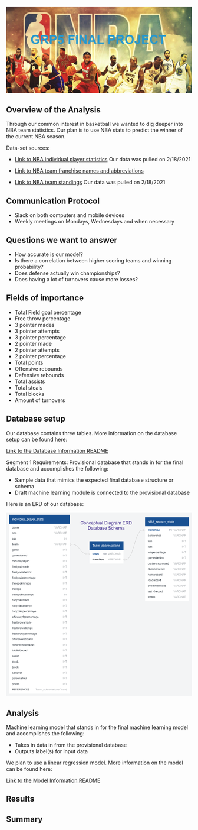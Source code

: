 ![Header](Pictures/Header.png)

## Overview of the Analysis
Through our common interest in basketball we wanted to dig deeper into NBA team statistics. Our plan is to use NBA stats to predict the winner of the current NBA season. 

Data-set sources:
* [Link to NBA individual player statistics](https://www.basketball-reference.com/leagues/NBA_2021_per_game.html) Our data was pulled on 2/18/2021

* [Link to NBA team franchise names and abbreviations](https://en.wikipedia.org/wiki/Wikipedia:WikiProject_National_Basketball_Association/National_Basketball_Association_team_abbreviations)
* [Link to NBA team standings](https://www.nba.com/standings) Our data was pulled on 2/18/2021

## Communication Protocol
* Slack on both computers and mobile devices
* Weekly meetings on Mondays, Wednesdays and when necessary

## Questions we want to answer
* How accurate is our model?
* Is there a correlation between higher scoring teams and winning probability?
* Does defense actually win championships?
* Does having a lot of turnovers cause more losses?

## Fields of importance
* Total Field goal percentage
* Free throw percentage
* 3 pointer mades
* 3 pointer attempts
* 3 pointer percentage
* 2 pointer made
* 2 pointer attempts
* 2 pointer percentage
* Total points
* Offensive rebounds
* Defensive rebounds
* Total assists
* Total steals
* Total blocks
* Amount of turnovers

## Database setup
Our database contains three tables. More information on the database setup can be found here:

[Link to the Database Information README](https://github.com/JmSambajon/group5-project/blob/toai_data_analytics/MachineLearningMD.md)

Segment 1 Requirements:
Provisional database that stands in for the final database and accomplishes the following:
* Sample data that mimics the expected final database structure or schema
* Draft machine learning module is connected to the provisional database

Here is an ERD of our database:

![ERD](Pictures/ERD.png)

## Analysis

Machine learning model that stands in for the final machine learning model and accomplishes the following:
* Takes in data in from the provisional database
* Outputs label(s) for input data

We plan to use a linear regression model. More information on the model can be found here:

[Link to the Model Information README](https://github.com/JmSambajon/group5-project/blob/toai_data_analytics/README.md)

## Results

## Summary
